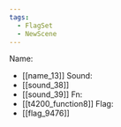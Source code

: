 ```yaml
---
tags:
  - FlagSet
  - NewScene
---
```

Name:
- [[name_13]]
Sound:
- [[sound_38]]
- [[sound_39]]
Fn:
- [[t4200_function8]]
Flag:
- [[flag_9476]]
